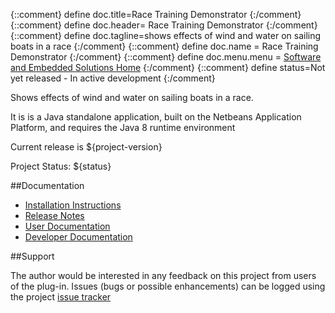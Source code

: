 {::comment} define doc.title=Race Training Demonstrator {:/comment}
{::comment} define doc.header= Race Training Demonstrator {:/comment}
{::comment} define doc.tagline=shows effects of wind and water on sailing boats in a race {:/comment}
{::comment} define doc.name = Race Training Demonstrator {:/comment}
{::comment} define doc.menu.menu = [Software and Embedded Solutions Home](http://www.rlinsdale.org.uk/software/) {:/comment}
{::comment} define status=Not yet released - In active development {:/comment}

Shows effects of wind and water on sailing boats in a race.

It is is a Java standalone application, built on the Netbeans Application Platform, and requires the Java
8 runtime environment
          
Current release is ${project-version}
                                                
Project Status: ${status}
     
##Documentation

* [Installation Instructions](installation.html)
* [Release Notes](release.html)
* [User Documentation](user.html)
* [Developer Documentation](developer.html)
                
##Support

The author would be interested in any feedback on this project
from users of the plug-in.  Issues (bugs or possible
enhancements) can be logged using the project
[issue tracker](https://github.com/Richard-Linsdale/racetrainingdemonstrator/issues)

